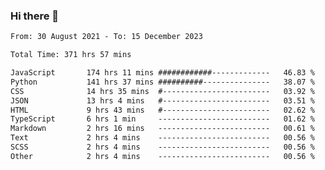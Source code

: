 ### Hi there 👋

<!--
**dominoto/dominoto** is a ✨ _special_ ✨ repository because its `README.md` (this file) appears on your GitHub profile.

Here are some ideas to get you started:

- 🔭 I’m currently working on ...
- 🌱 I’m currently learning ...
- 👯 I’m looking to collaborate on ...
- 🤔 I’m looking for help with ...
- 💬 Ask me about ...
- 📫 How to reach me: ...
- 😄 Pronouns: ...
- ⚡ Fun fact: ...
-->
<!--START_SECTION:waka-->

```txt
From: 30 August 2021 - To: 15 December 2023

Total Time: 371 hrs 57 mins

JavaScript       174 hrs 11 mins ############-------------   46.83 %
Python           141 hrs 37 mins ##########---------------   38.07 %
CSS              14 hrs 35 mins  #------------------------   03.92 %
JSON             13 hrs 4 mins   #------------------------   03.51 %
HTML             9 hrs 43 mins   #------------------------   02.62 %
TypeScript       6 hrs 1 min     -------------------------   01.62 %
Markdown         2 hrs 16 mins   -------------------------   00.61 %
Text             2 hrs 4 mins    -------------------------   00.56 %
SCSS             2 hrs 4 mins    -------------------------   00.56 %
Other            2 hrs 4 mins    -------------------------   00.56 %
```

<!--END_SECTION:waka-->
